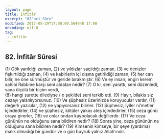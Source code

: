 ```yaml
---
layout: page
title: İnfitâr
excerpt: "82'nci Sûre"
modified: 2017-08-29T17:50:00.564948 17:00
encoding: utf-8
tag: 
 - infitâr
---
```


## 82. İnfitâr Sûresi

(1) Gök yarıldığı zaman,
(2) ve yıldızlar saçıldığı zaman, 
(3) ve denizler fışkırtıldığı zaman, 
(4) ve kabirlerin içi dışına getirildiği zaman, 
(5) her can bilir, ne öne sürmüştür ve geride bırakmıştır. 
(6) Ve ey insan, engin kerem sahibi Rabbine karşı seni aldatan nedir?
(7) O ki, seni yarattı, seni düzenledi, sana ölçülü bir biçim verdi,	
(8) hangi surette dilediyse ( o şekilde) seni terkib etti.
(9) Hayır, bilakis siz cezayı yalanlıyorsunuz.
(10) Ve şüphesiz üzerinizde koruyucular vardır,
(11) değerli yazıcılar,
(12) ne yapıyorsanız bilirler.
(13) Şüphesiz, iyiler ni’metler içindedirler,
(14) ve şüphesiz, kötüler yakıcı ateş içindedirler,
(15) ceza günü oraya girerler,
(16) ve onlar ondan kaybolacak değillerdir. 
(17) Ve ceza gününün ne olduğunu sana bildiren nedir?
(18) Sonra yine, ceza gününün ne olduğunu sana bildiren nedir?
(19) Kimsenin kimseye, bir şeye (yardıma) malik olmadığı bir gündür ve  o gün buyruk yalnız Allah’ındır.
